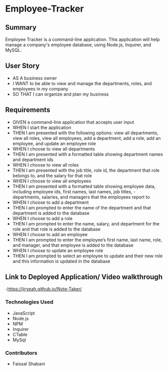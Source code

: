 # Employee-Tracker

## Summary 
Employee Tracker is a command-line application. This application will help manage a company's employee database, using Node.js, Inquirer, and MySQL.

## User Story
- AS A business owner
- I WANT to be able to view and manage the departments, roles, and employees in my company
- SO THAT I can organize and plan my business

## Requirements
- GIVEN a command-line application that accepts user input
- WHEN I start the application
- THEN I am presented with the following options: view all departments, view all roles, view all employees, add a department, add a role, 
  add an employee, and update an employee role
- WHEN I choose to view all departments
- THEN I am presented with a formatted table showing department names and department ids
- WHEN I choose to view all roles
- THEN I am presented with the job title, role id, the department that role belongs to, and the salary for that role
- WHEN I choose to view all employees
- THEN I am presented with a formatted table showing employee data, including employee ids, first names, last names, job titles, -         
  departments, salaries, and managers that the employees report to
- WHEN I choose to add a department
- THEN I am prompted to enter the name of the department and that department is added to the database
- WHEN I choose to add a role
- THEN I am prompted to enter the name, salary, and department for the role and that role is added to the database
- WHEN I choose to add an employee
- THEN I am prompted to enter the employee’s first name, last name, role, and manager, and that employee is added to the database
- WHEN I choose to update an employee role
- THEN I am prompted to select an employee to update and their new role and this information is updated in the database



## Link to Deployed Application/ Video walkthrough
-https://jiryeah.github.io/Note-Taker/



### Technologies Used
- JavaScript
- Node.js
- NPM
- Inquirer
- CTable
- MySql

### Contributors 
- Faissal Shabani